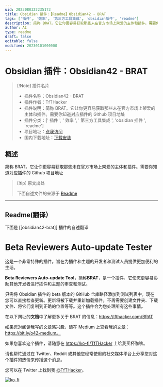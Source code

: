 ```yaml
---
uid: 2023080322235173
title: Obsidian 插件：【Readme】Obsidian42 - BRAT
tags: ['插件', '效率', '第三方工具集成', 'obsidian插件', 'readme']
description: 简称 BRAT。它让你更容易获取那些未在官方市场上架爱的主体和插件。需要你知道对应插件的 Github 项目地址
author: AI
type: readme
draft: false
editable: false
modified: 20230101000000
---
```


# Obsidian 插件：Obsidian42 - BRAT

> [!Note] 插件名片
> - 插件名称：Obsidian42 - BRAT
> - 插件作者：TfTHacker
> - 插件说明：简称 BRAT。它让你更容易获取那些未在官方市场上架爱的主体和插件。需要你知道对应插件的 Github 项目地址
> - 插件分类：[' 插件 ', ' 效率 ', ' 第三方工具集成 ', 'obsidian 插件 ', 'readme']
> - 项目地址：[点我访问](https://github.com/TfTHacker/obsidian42-brat)
> - 国内下载地址：[下载安装](https://pkmer.cn/products/plugin/pluginMarket/?obsidian42-brat)

## 概述

简称 BRAT。它让你更容易获取那些未在官方市场上架爱的主体和插件。需要你知道对应插件的 Github 项目地址

> [!tip] 原文出处
>
>下面自述文件的来源于 [Readme](https://ghproxy.net/https://raw.githubusercontent.com/TfTHacker/obsidian42-brat/main/README.md)
>

---

## Readme(翻译）

下面是 [[obsidian42-brat]] 插件的自述翻译

# Beta Reviewers Auto-update Tester

这是一个非常特殊的插件，旨在为插件和主题的开发者和测试人员提供更加便利的生活。

**Beta Reviewers Auto-update Tool**，简称**BRAT**，是一个插件，它使您更容易协助其他开发者进行插件和主题的审查和测试。

只需将 Obsidian 插件的 beta 版本的 GitHub 仓库路径添加到测试列表中，现在您可以直接检查更新。更新将被下载并重新加载插件。不再需要创建文件夹、下载文件、将它们复制到正确的位置等等。这个插件会为您处理所有这些事情。

在以下网址的**文档**中了解更多关于 BRAT 的信息：<https://tfthacker.com/BRAT>

如果您对阅读我写的文章感兴趣，请在 Medium 上查看我的文章：<https://bit.ly/o42-medium。>

如果您喜欢这个插件，请随意在 [https://ko-fi/TfTHacker](https://ko-fi.com/TfTHacker) 上给我买杯咖啡。

请也帮忙通过在 Twitter、Reddit 或其他您经常使用的社交媒体平台上分享您对这个插件的热情来传播这个消息。

您可以在 Twitter 上找到我 [@TfTHacker](https://twitter.com/TfTHacker)。

[![ko-fi](https://ko-fi.com/img/githubbutton_sm.svg)](https://ko-fi.com/N4N16TNFD)
